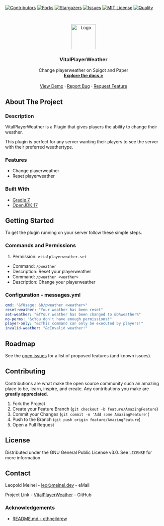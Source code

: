 <!-- PROJECT SHIELDS -->

[![Contributors][contributors-shield]][contributors-url]
[![Forks][forks-shield]][forks-url]
[![Stargazers][stars-shield]][stars-url]
[![Issues][issues-shield]][issues-url]
[![MIT License][license-shield]][license-url]
[![Quality][quality-shield]][quality-url]

<!-- PROJECT LOGO -->
<!--suppress ALL -->
<br />
<p align="center">
  <a href="https://github.com/LeoMeinel/vitalplayerweather">
    <img src="images/logo.png" alt="Logo" width="80" height="80">
  </a>

<h3 align="center">VitalPlayerWeather</h3>

  <p align="center">
    Change playerweather on Spigot and Paper
    <br />
    <a href="https://github.com/LeoMeinel/vitalplayerweather"><strong>Explore the docs »</strong></a>
    <br />
    <br />
    <a href="https://github.com/LeoMeinel/vitalplayerweather">View Demo</a>
    ·
    <a href="https://github.com/LeoMeinel/vitalplayerweather/issues">Report Bug</a>
    ·
    <a href="https://github.com/LeoMeinel/vitalplayerweather/issues">Request Feature</a>
  </p>

<!-- ABOUT THE PROJECT -->

## About The Project

### Description

VitalPlayerWeather is a Plugin that gives players the ability to change their weather.

This plugin is perfect for any server wanting their players to see the server with their preferred weathertype.

### Features

- Change playerweather
- Reset playerweather

### Built With

- [Gradle 7](https://docs.gradle.org/7.5.1/release-notes.html)
- [OpenJDK 17](https://openjdk.java.net/projects/jdk/17/)

<!-- GETTING STARTED -->

## Getting Started

To get the plugin running on your server follow these simple steps.

### Commands and Permissions

1. Permission: `vitalplayerweather.set`

- Command: `/pweather`
- Description: Reset your playerweather
- Command: `/pweather <weather>`
- Description: Change your playerweather

### Configuration - messages.yml

```yaml
cmd: "&fUsage: &b/pweather <weather>"
reset-weather: "Your weather has been reset"
set-weather: "&fYour weather has been changed to &b%weather%"
no-perms: "&cYou don't have enough permissions!"
player-only: "&cThis command can only be executed by players!"
invalid-weather: "&cInvalid weather!"
```

<!-- ROADMAP -->

## Roadmap

See the [open issues](https://github.com/LeoMeinel/vitalplayerweather/issues) for a list of proposed features (and
known issues).

<!-- CONTRIBUTING -->

## Contributing

Contributions are what make the open source community such an amazing place to be, learn, inspire, and create. Any
contributions you make are **greatly appreciated**.

1. Fork the Project
2. Create your Feature Branch (`git checkout -b feature/AmazingFeature`)
3. Commit your Changes (`git commit -m 'Add some AmazingFeature'`)
4. Push to the Branch (`git push origin feature/AmazingFeature`)
5. Open a Pull Request

<!-- LICENSE -->

## License

Distributed under the GNU General Public License v3.0. See `LICENSE` for more information.

<!-- CONTACT -->

## Contact

Leopold Meinel - [leo@meinel.dev](mailto:leo@meinel.dev) - eMail

Project Link - [VitalPlayerWeather](https://github.com/LeoMeinel/vitalplayerweather) - GitHub

<!-- ACKNOWLEDGEMENTS -->

### Acknowledgements

- [README.md - othneildrew](https://github.com/othneildrew/Best-README-Template)

<!-- MARKDOWN LINKS & IMAGES -->

[contributors-shield]: https://img.shields.io/github/contributors-anon/LeoMeinel/vitalplayerweather?style=for-the-badge
[contributors-url]: https://github.com/LeoMeinel/vitalplayerweather/graphs/contributors
[forks-shield]: https://img.shields.io/github/forks/LeoMeinel/vitalplayerweather?label=Forks&style=for-the-badge
[forks-url]: https://github.com/LeoMeinel/vitalplayerweather/network/members
[stars-shield]: https://img.shields.io/github/stars/LeoMeinel/vitalplayerweather?style=for-the-badge
[stars-url]: https://github.com/LeoMeinel/vitalplayerweather/stargazers
[issues-shield]: https://img.shields.io/github/issues/LeoMeinel/vitalplayerweather?style=for-the-badge
[issues-url]: https://github.com/LeoMeinel/vitalplayerweather/issues
[license-shield]: https://img.shields.io/github/license/LeoMeinel/vitalplayerweather?style=for-the-badge
[license-url]: https://github.com/LeoMeinel/vitalplayerweather/blob/main/LICENSE
[quality-shield]: https://img.shields.io/codefactor/grade/github/LeoMeinel/vitalplayerweather?style=for-the-badge
[quality-url]: https://www.codefactor.io/repository/github/LeoMeinel/vitalplayerweather
